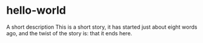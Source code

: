 # hello-world
A short description
This is a short story, it has started just about eight words ago, and the twist of the story is: that it ends here.
